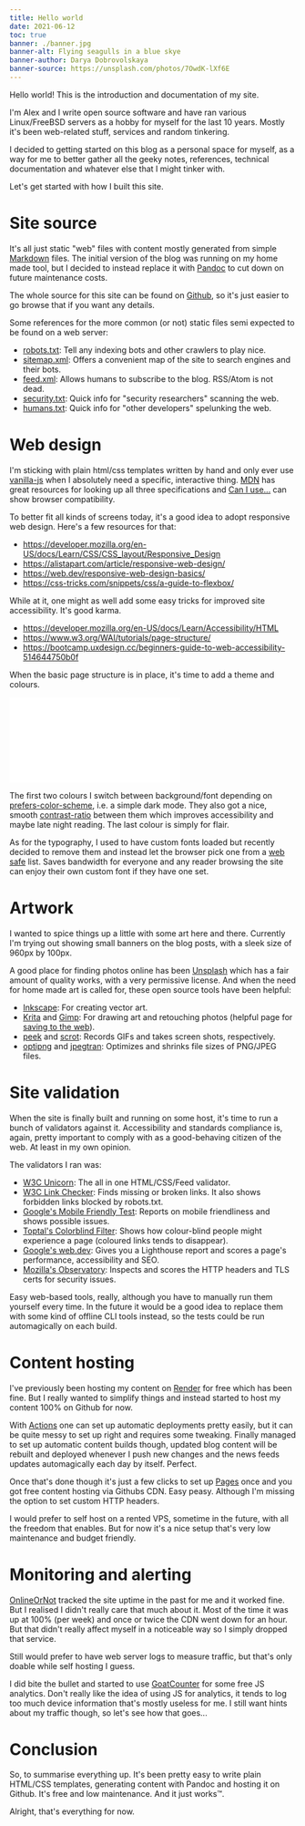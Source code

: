 ```yaml
---
title: Hello world
date: 2021-06-12
toc: true
banner: ./banner.jpg
banner-alt: Flying seagulls in a blue skye
banner-author: Darya Dobrovolskaya
banner-source: https://unsplash.com/photos/7OwdK-lXf6E
---
```


Hello world! This is the introduction and documentation of my site.

I'm Alex and I write open source software and have ran various Linux/FreeBSD servers as a hobby for myself for
the last 10 years.
Mostly it's been web-related stuff, services and random tinkering.

I decided to getting started on this blog as a personal space for myself,
as a way for me to better gather all the geeky notes, references, technical documentation and whatever else that I
might tinker with.

Let's get started with how I built this site.




# Site source

It's all just static "web" files with content mostly generated from simple [Markdown] files.
The initial version of the blog was running on my home made tool, but I decided to instead replace it with [Pandoc]
to cut down on future maintenance costs.

The whole source for this site can be found on [Github], so it's just easier to go browse that if you want any details.

Some references for the more common (or not) static files semi expected to be found on a web server:

- [robots.txt]: Tell any indexing bots and other crawlers to play nice.
- [sitemap.xml]: Offers a convenient map of the site to search engines and their bots.
- [feed.xml]: Allows humans to subscribe to the blog. RSS/Atom is not dead.
- [security.txt]: Quick info for "security researchers" scanning the web.
- [humans.txt]: Quick info for "other developers" spelunking the web.

[Markdown]: /blog/2021-06-13_markdown_reference/
[Pandoc]: https://pandoc.org/
[Github]: https://github.com/lmas/lmas.github.io
[robots.txt]: http://www.robotstxt.org/
[sitemap.xml]: https://en.wikipedia.org/wiki/Site_map
[security.txt]: https://securitytxt.org/
[humans.txt]: https://humanstxt.org/
[feed.xml]: https://en.wikipedia.org/wiki/Atom_(Web_standard)




# Web design

I'm sticking with plain html/css templates written by hand and only ever use [vanilla-js] when I absolutely need a
specific, interactive thing.
[MDN] has great resources for looking up all three specifications and [Can I use...] can show browser compatibility.

To better fit all kinds of screens today, it's a good idea to adopt responsive web design.
Here's a few resources for that:

- <https://developer.mozilla.org/en-US/docs/Learn/CSS/CSS_layout/Responsive_Design>
- <https://alistapart.com/article/responsive-web-design/>
- <https://web.dev/responsive-web-design-basics/>
- <https://css-tricks.com/snippets/css/a-guide-to-flexbox/>

While at it, one might as well add some easy tricks for improved site accessibility. It's good karma.

- <https://developer.mozilla.org/en-US/docs/Learn/Accessibility/HTML>
- <https://www.w3.org/WAI/tutorials/page-structure/>
- <https://bootcamp.uxdesign.cc/beginners-guide-to-web-accessibility-514644750b0f>

When the basic page structure is in place, it's time to add a theme and colours.

<embed type="image/svg+xml" src="./color_theme.svg" />

The first two colours I switch between background/font depending on [prefers-color-scheme], i.e. a simple dark mode.
They also got a nice, smooth [contrast-ratio] between them which improves accessibility and maybe late night reading.
The last colour is simply for flair.

As for the typography, I used to have custom fonts loaded but recently decided to remove them and instead let the
browser pick one from a [web safe] list.
Saves bandwidth for everyone and any reader browsing the site can enjoy their own custom font if they have one set.

[vanilla-js]: https://vanilla-js.com/
[MDN]: https://developer.mozilla.org/en-US/
[Can I use...]: https://caniuse.com/
[prefers-color-scheme]: https://developer.mozilla.org/en-US/docs/Web/CSS/@media/prefers-color-scheme
[contrast-ratio]: https://contrast-ratio.com/#%23313137-on-%23FFFEF7
[web safe]: https://www.w3schools.com/cssref/css_fonts_fallbacks.asp




# Artwork

I wanted to spice things up a little with some art here and there.
Currently I'm trying out showing small banners on the blog posts, with a sleek size of 960px by 100px.

A good place for finding photos online has been [Unsplash] which has a fair amount of quality works,
with a very permissive license.
And when the need for home made art is called for, these open source tools have been helpful:

- [Inkscape]: For creating vector art.
- [Krita] and [Gimp]: For drawing art and retouching photos (helpful page for [saving to the web]).
- [peek] and [scrot]: Records GIFs and takes screen shots, respectively.
- [optipng] and [jpegtran]: Optimizes and shrinks file sizes of PNG/JPEG files.

[Unsplash]: https://unsplash.com/
[Inkscape]: https://inkscape.org/
[Krita]: https://krita.org/en/
[Gimp]: https://www.gimp.org/
[saving to the web]: https://docs.krita.org/en/tutorials/saving-for-the-web.html
[peek]: https://github.com/phw/peek
[scrot]: https://github.com/resurrecting-open-source-projects/scrot
[optipng]: http://optipng.sourceforge.net/
[jpegtran]: https://github.com/libjpeg-turbo/libjpeg-turbo


# Site validation

When the site is finally built and running on some host, it's time to run a bunch of validators against it.
Accessibility and standards compliance is, again, pretty important to comply with as a good-behaving citizen of the web.
At least in my own opinion.

The validators I ran was:

- [W3C Unicorn]: The all in one HTML/CSS/Feed validator.
- [W3C Link Checker]: Finds missing or broken links. It also shows forbidden links blocked by robots.txt.
- [Google's Mobile Friendly Test]: Reports on mobile friendliness and shows possible issues.
- [Toptal's Colorblind Filter]: Shows how colour-blind people might experience a page (coloured links tends to disappear).
- [Google's web.dev]: Gives you a Lighthouse report and scores a page's performance, accessibility and SEO.
- [Mozilla's Observatory]: Inspects and scores the HTTP headers and TLS certs for security issues.

Easy web-based tools, really, although you have to manually run them yourself every time.
In the future it would be a good idea to replace them with some kind of offline CLI tools instead,
so the tests could be run automagically on each build.

[W3C Unicorn]: https://validator.w3.org/unicorn/
[W3C Link Checker]: https://validator.w3.org/checklink
[Google's Mobile Friendly Test]: https://search.google.com/test/mobile-friendly
[Toptal's Colorblind Filter]: https://www.toptal.com/designers/colorfilter
[Google's web.dev]: https://web.dev/measure/
[Mozilla's Observatory]: https://observatory.mozilla.org/




# Content hosting

I've previously been hosting my content on [Render] for free which has been fine.
But I really wanted to simplify things and instead started to host my content 100% on Github for now.

With [Actions] one can set up automatic deployments pretty easily,
but it can be quite messy to set up right and requires some tweaking.
Finally managed to set up automatic content builds though, updated blog content will be rebuilt and deployed whenever
I push new changes and the news feeds updates automagically each day by itself. Perfect.

Once that's done though it's just a few clicks to set up [Pages] once and you got free content hosting via Githubs CDN.
Easy peasy. Although I'm missing the option to set custom HTTP headers.

I would prefer to self host on a rented VPS, sometime in the future, with all the freedom that enables.
But for now it's a nice setup that's very low maintenance and budget friendly.

[Render]: https://render.com/
[Actions]: https://docs.github.com/en/actions
[Pages]: https://docs.github.com/en/pages




# Monitoring and alerting


[OnlineOrNot] tracked the site uptime in the past for me and it worked fine.
But I realised I didn't really care that much about it.
Most of the time it was up at 100% (per week) and once or twice the CDN went down for an hour.
But that didn't really affect myself in a noticeable way so I simply dropped that service.

Still would prefer to have web server logs to measure traffic, but that's only doable while self hosting I guess.

I did bite the bullet and started to use [GoatCounter] for some free JS analytics.
Don't really like the idea of using JS for analytics, it tends to log too much device information that's mostly
useless for me.
I still want hints about my traffic though, so let's see how that goes...

[OnlineOrNot]: https://onlineornot.com
[GoatCounter]: https://www.goatcounter.com/



# Conclusion

So, to summarise everything up.
It's been pretty easy to write plain HTML/CSS templates, generating content with Pandoc and hosting it on Github.
It's free and low maintenance.
And it just works™.

Alright, that's everything for now.
